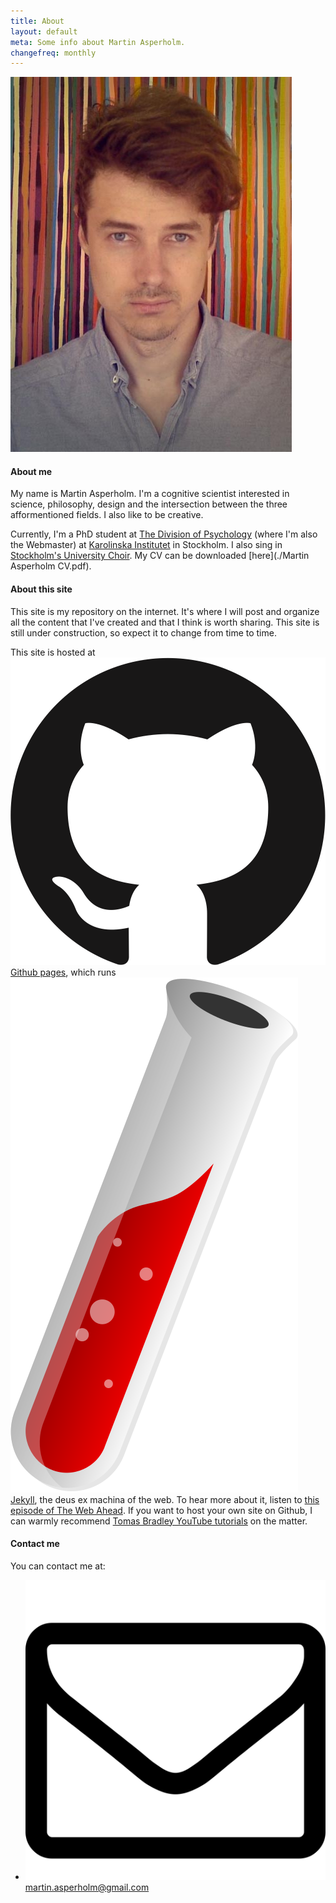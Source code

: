 ```yaml
---
title: About
layout: default
meta: Some info about Martin Asperholm.
changefreq: monthly
---
```


<p><div class=imgTop><img class=profile src="/images/Martin.jpg" alt="Profile picture of Martin Asperholm."></div></p>

#### About me
My name is Martin Asperholm. I'm a cognitive scientist interested in science, philosophy, design and the intersection between the three afformentioned fields. I also like to be creative.

Currently, I'm a PhD student at [The Division of Psychology](http://ki.se/en/cns/the-division-of-psychology) (where I'm also the Webmaster) at [Karolinska Institutet](http://ki.se/en/startpage) in Stockholm. I also sing in [Stockholm's University Choir](http://www.stockholmsuniversitetskor.se). My CV can be downloaded [here](./Martin Asperholm CV.pdf).

#### About this site
This site is my repository on the internet. It's where I will post and organize all the content that I've created and that I think is worth sharing. This site is still under construction, so expect it to change from time to time.

This site is hosted at <img src="/images/GithubLogo.svg" class=icon> [Github pages](https://pages.github.com/), which runs <img src="/images/JekyllIcon.svg" class=iconJekyll> [Jekyll](http://jekyllrb.com/), the deus ex machina of the web. To hear more about it, listen to [this episode of The Web Ahead](http://5by5.tv/webahead/54)</a>. If you want to host your own site on Github, I can warmly recommend [Tomas Bradley YouTube tutorials](https://www.youtube.com/playlist?list=PLWjCJDeWfDdfVEcLGAfdJn_HXyM4Y7_k-) on the matter.

<!-- #### Other sites that I like
Outgoing links is one way of showing some internet love, nudging sites ever so slightly upwards in the Google search hierarchy. Let me therefore mention some sites that I think deserves all the love they can get: 

* <img src="/images/StackExchangeIcon.png" class=icon> [Stack Exchange](http://stackexchange.com/) is one of those sites that really makes you appreciate the power of the internet. It's a Q&A site where you can ask just about anything, as well as browsing the humonguosly large archive of already posed questions. I don't know how many times I've saved myself hours upon hours of frustration just by checking Stack Exchange first. <p><a href="http://stackexchange.com/users/178276/speldosa"><img src="http://stackexchange.com/users/flair/178276.png" width="208" height="58" alt="profile for Speldosa on Stack Exchange, a network of free, community-driven Q&amp;A sites" title="profile for Speldosa on Stack Exchange, a network of free, community-driven Q&amp;A sites" /></a></p>

* <img src="/images/VimeoIcon.svg" class=icon> [Vimeo](http://www.vimeo.com) is a real long-runner on the internet, and it has always been one of my favorite places to go whenever I need inspiration or when I just want to [share my latest creations](http://www.vimeo.com/speldosa). The fact that the site doesn't (and never will) feature any video adds, that it has a thriving and friendly community, and that the quality of the videos (both regarding the content and the technical aspects) are top-notch, makes it a really unique place. -->

#### Contact me
You can contact me at:
<ul class=bulletsWithoutBullets>
	<li><img src="/images/Mail.svg" title="http://fortawesome.github.io/Font-Awesome/icon/envelope-o/" class=icon> <a href="mailto:martin.asperholm@gmail.com">martin.asperholm@gmail.com</a></li>
</ul>
